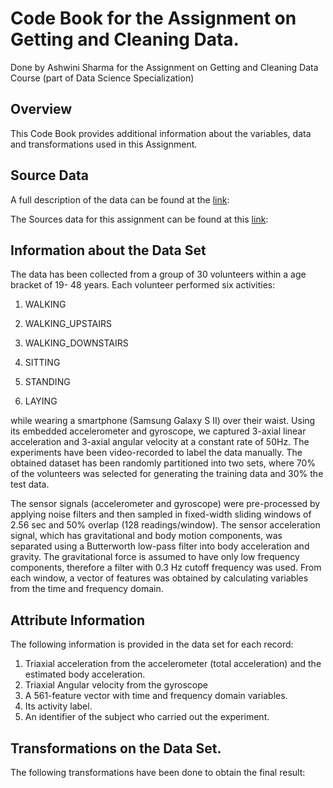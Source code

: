 # Code Book for the Assignment on Getting and Cleaning Data. 

Done by Ashwini Sharma for the Assignment on Getting and Cleaning Data Course (part of Data Science Specialization)

## Overview
This Code Book provides additional information about the variables, data and transformations used in this Assignment. 

## Source Data
A full description of the data can be found at the [link](http://archive.ics.uci.edu/ml/datasets/Human+Activity+Recognition+Using+Smartphones):

The Sources data for this assignment can be found at this [link](https://d396qusza40orc.cloudfront.net/getdata%2Fprojectfiles%2FUCI%20HAR%20Dataset.zip):

## Information about the Data Set
The data has been collected from a group of 30 volunteers within a age bracket of 19- 48 years. Each volunteer performed six activities:
1. WALKING

2. WALKING_UPSTAIRS

3. WALKING_DOWNSTAIRS

4. SITTING

5. STANDING

6. LAYING


while wearing a smartphone (Samsung Galaxy S II) over their waist. 
Using its embedded accelerometer and gyroscope, we captured 3-axial linear acceleration and 3-axial angular velocity at a constant rate of 50Hz. The experiments have been video-recorded to label the data manually. The obtained dataset has been randomly partitioned into two sets, where 70% of the volunteers was selected for generating the training data and 30% the test data.

The sensor signals (accelerometer and gyroscope) were pre-processed by applying noise filters and then sampled in fixed-width sliding windows of 2.56 sec and 50% overlap (128 readings/window). The sensor acceleration signal, which has gravitational and body motion components, was separated using a Butterworth low-pass filter into body acceleration and gravity. The gravitational force is assumed to have only low frequency components, therefore a filter with 0.3 Hz cutoff frequency was used. From each window, a vector of features was obtained by calculating variables from the time and frequency domain.

## Attribute Information

The following information is provided in the data set for each record: 
1. Triaxial acceleration from the accelerometer (total acceleration) and the estimated body acceleration.
2. Triaxial Angular velocity from the gyroscope
3. A 561-feature vector with time and frequency domain variables.
4. Its activity label.
5. An identifier of the subject who carried out the experiment.

## Transformations on the Data Set. 

The following transformations have been done to obtain the final result:
